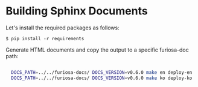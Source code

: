 # Building Sphinx Documents

Let's install the required packages as follows:
```
$ pip install -r requirements
```

Generate HTML documents and copy the output to a specific furiosa-doc path:
```sh

  DOCS_PATH=../../furiosa-docs/ DOCS_VERSION=v0.6.0 make en deploy-en
  DOCS_PATH=../../furiosa-docs/ DOCS_VERSION=v0.6.0 make ko deploy-ko
```